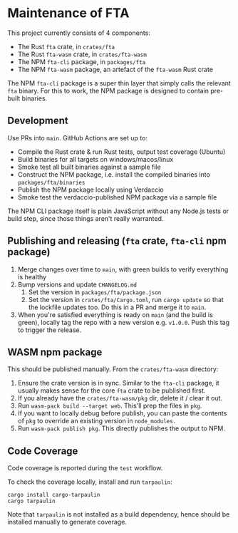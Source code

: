 # Maintenance of FTA

This project currently consists of 4 components:

- The Rust `fta` crate, in `crates/fta`
- The Rust `fta-wasm` crate, in `crates/fta-wasm`
- The NPM `fta-cli` package, in `packages/fta`
- The NPM `fta-wasm` package, an artefact of the `fta-wasm` Rust crate

The NPM `fta-cli` package is a super thin layer that simply calls the relevant `fta` binary. For this to work, the NPM package is designed to contain pre-built binaries.

## Development

Use PRs into `main`. GitHub Actions are set up to:

- Compile the Rust crate & run Rust tests, output test coverage (Ubuntu)
- Build binaries for all targets on windows/macos/linux
- Smoke test all built binaries against a sample file
- Construct the NPM package, i.e. install the compiled binaries into `packages/fta/binaries`
- Publish the NPM package locally using Verdaccio
- Smoke test the verdaccio-published NPM package via a sample file

The NPM CLI package itself is plain JavaScript without any Node.js tests or build step, since those things aren't really warranted.

## Publishing and releasing (`fta` crate, `fta-cli` npm package)

1. Merge changes over time to `main`, with green builds to verify everything is healthy
2. Bump versions and update `CHANGELOG.md`
   1. Set the version in `packages/fta/package.json`
   2. Set the version in `crates/fta/Cargo.toml`, run `cargo update` so that the lockfile updates too. Do this in a PR and merge it to `main`.
3. When you're satisfied everything is ready on `main` (and the build is green), locally tag the repo with a new version e.g. `v1.0.0`. Push this tag to trigger the release.

## WASM npm package

This should be published manually. From the `crates/fta-wasm` directory:

1. Ensure the crate version is in sync. Similar to the `fta-cli` package, it usually makes sense for the core `fta` crate to be published first.
2. If you already have the `crates/fta-wasm/pkg` dir, delete it / clear it out.
3. Run `wasm-pack build --target web`. This'll prep the files in `pkg`.
4. If you want to locally debug before publish, you can paste the contents of `pkg` to override an existing version in `node_modules.`
5. Run `wasm-pack publish pkg`. This directly publishes the output to NPM.

## Code Coverage

Code coverage is reported during the `test` workflow.

To check the coverage locally, install and run `tarpaulin`:

```
cargo install cargo-tarpaulin
cargo tarpaulin
```

Note that `tarpaulin` is not installed as a build dependency, hence should be installed manually to generate coverage.
